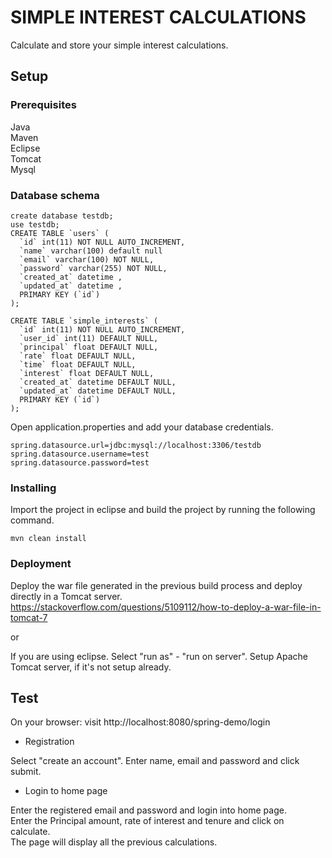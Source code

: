 # SIMPLE INTEREST CALCULATIONS

Calculate and store your simple interest calculations.

## Setup

### Prerequisites

Java  
Maven  
Eclipse  
Tomcat  
Mysql  

### Database schema

```
create database testdb;
use testdb;
CREATE TABLE `users` (
  `id` int(11) NOT NULL AUTO_INCREMENT,
  `name` varchar(100) default null
  `email` varchar(100) NOT NULL,
  `password` varchar(255) NOT NULL,
  `created_at` datetime ,
  `updated_at` datetime ,
  PRIMARY KEY (`id`)
);

CREATE TABLE `simple_interests` (
  `id` int(11) NOT NULL AUTO_INCREMENT,
  `user_id` int(11) DEFAULT NULL,
  `principal` float DEFAULT NULL,
  `rate` float DEFAULT NULL,
  `time` float DEFAULT NULL,	
  `interest` float DEFAULT NULL,	
  `created_at` datetime DEFAULT NULL,
  `updated_at` datetime DEFAULT NULL,
  PRIMARY KEY (`id`)
);
```


Open application.properties and add your database credentials.

```
spring.datasource.url=jdbc:mysql://localhost:3306/testdb
spring.datasource.username=test
spring.datasource.password=test
```

### Installing

Import the project in eclipse and build the project by running the following command.

```
mvn clean install
```
### Deployment

Deploy the war file generated in the previous build process and deploy directly in a Tomcat server.
https://stackoverflow.com/questions/5109112/how-to-deploy-a-war-file-in-tomcat-7

or

If you are using eclipse. Select "run as" - "run on server". 
Setup Apache Tomcat server, if it's not setup already.


## Test

On your browser: visit http://localhost:8080/spring-demo/login

- Registration  
  
Select "create an account". Enter name, email and password and click submit.

- Login to home page  
  
Enter the registered email and password and login into home page.  
Enter the Principal amount, rate of interest and tenure and click on calculate.  
The page will display all the previous calculations.  

